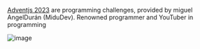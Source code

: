 [Adventjs 2023](https://adventjs.dev/) are programming challenges, provided by miguel AngelDurán (MiduDev). Renowned programmer and YouTuber in programming

![image](https://github.com/DiegoMarulandaB/Challange-AdventJs-2023-MiduDev/assets/56690521/00eae813-613d-4773-828f-9cac7f6cc12c)
